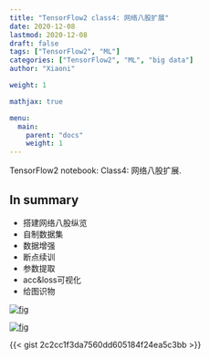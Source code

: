 ```yaml
---
title: "TensorFlow2 class4: 网络八股扩展"
date: 2020-12-08
lastmod: 2020-12-08
draft: false
tags: ["TensorFlow2", "ML"]
categories: ["TensorFlow2", "ML", "big data"]
author: "Xiaoni"

weight: 1

mathjax: true

menu:
  main:
    parent: "docs"
    weight: 1
---
```


TensorFlow2 notebook: Class4: 网络八股扩展.

<!--more-->

## In summary

- 搭建网络八股纵览
- 自制数据集
- 数据增强
- 断点续训
- 参数提取
- acc&loss可视化
- 给图识物

[![fig](fig4.png)](https://gist.github.com/xiaonilee/2c2cc1f3da7560dd605184f24ea5c3bb)

[![fig](fig5.png)](https://gist.github.com/xiaonilee/2c2cc1f3da7560dd605184f24ea5c3bb)

{{< gist 2c2cc1f3da7560dd605184f24ea5c3bb >}}